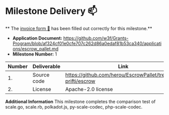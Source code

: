 # Milestone Delivery :mailbox:

**
The [invoice form :pencil:](https://docs.google.com/forms/d/e/1FAIpQLSfmNYaoCgrxyhzgoKQ0ynQvnNRoTmgApz9NrMp-hd8mhIiO0A/viewform)
has been filled out correctly for this milestone.**

* **Application Document:** https://github.com/w3f/Grants-Program/blob/af324cf01e0cfe707c262d86a0edaf81b53ca340/applications/escrow_pallet.md
* **Milestone Number:** 1


| Number | Deliverable   | Link                                                                                 | Notes |
|--------|---------------|--------------------------------------------------------------------------------------|-------|
| 1.     | Source code   | https://github.com/herou/EscrowPallet/tree/eljo-prifti/escrow                        |       |
| 2.     | License       | Apache-2.0 license                                                                   |Apache |

**Additional Information**
This milestone completes the comparison test of scale.go, scale.rb, polkadot.js, py-scale-codec, php-scale-codec.